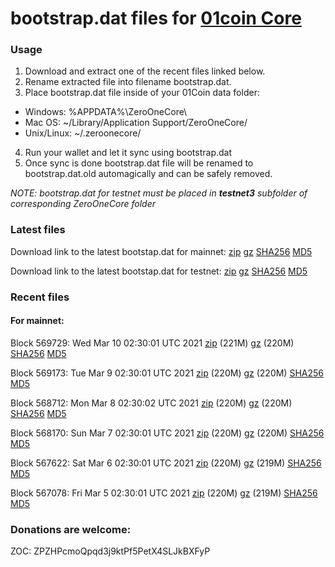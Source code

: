 # bootstrap.dat files for [01coin Core](https://01coin.io)

### Usage

1. Download and extract one of the recent files linked below.
2. Rename extracted file into filename bootstrap.dat.
3. Place bootstrap.dat file inside of your 01Coin data folder:
 - Windows: %APPDATA%\ZeroOneCore\
 - Mac OS: ~/Library/Application Support/ZeroOneCore/
 - Unix/Linux: ~/.zeroonecore/
4. Run your wallet and let it sync using bootstrap.dat
5. Once sync is done bootstrap.dat file will be renamed to bootstrap.dat.old automagically and can be safely removed.

_NOTE: bootstrap.dat for testnet must be placed in **testnet3** subfolder of corresponding ZeroOneCore folder_

### Latest files
Download link to the latest bootstap.dat for mainnet: [zip](https://files.01coin.io/mainnet/bootstrap.dat.zip) [gz](https://files.01coin.io/mainnet/bootstrap.dat.tar.gz) [SHA256](https://files.01coin.io/mainnet/sha256.txt) [MD5](https://files.01coin.io/mainnet/md5.txt)

Download link to the latest bootstap.dat for testnet: [zip](https://files.01coin.io/testnet/bootstrap.dat.zip) [gz](https://files.01coin.io/testnet/bootstrap.dat.tar.gz) [SHA256](https://files.01coin.io/testnet/sha256.txt) [MD5](https://files.01coin.io/testnet/md5.txt)

### Recent files

#### For mainnet:

Block 569729: Wed Mar 10 02:30:01 UTC 2021 [zip](https://files.01coin.io/mainnet/2021-03-10/bootstrap.dat.zip) (221M) [gz](https://files.01coin.io/mainnet/2021-03-10/bootstrap.dat.tar.gz) (220M) [SHA256](https://files.01coin.io/mainnet/2021-03-10/sha256.txt) [MD5](https://files.01coin.io/mainnet/2021-03-10/md5.txt)

Block 569173: Tue Mar  9 02:30:01 UTC 2021 [zip](https://files.01coin.io/mainnet/2021-03-09/bootstrap.dat.zip) (220M) [gz](https://files.01coin.io/mainnet/2021-03-09/bootstrap.dat.tar.gz) (220M) [SHA256](https://files.01coin.io/mainnet/2021-03-09/sha256.txt) [MD5](https://files.01coin.io/mainnet/2021-03-09/md5.txt)

Block 568712: Mon Mar  8 02:30:02 UTC 2021 [zip](https://files.01coin.io/mainnet/2021-03-08/bootstrap.dat.zip) (220M) [gz](https://files.01coin.io/mainnet/2021-03-08/bootstrap.dat.tar.gz) (220M) [SHA256](https://files.01coin.io/mainnet/2021-03-08/sha256.txt) [MD5](https://files.01coin.io/mainnet/2021-03-08/md5.txt)

Block 568170: Sun Mar  7 02:30:01 UTC 2021 [zip](https://files.01coin.io/mainnet/2021-03-07/bootstrap.dat.zip) (220M) [gz](https://files.01coin.io/mainnet/2021-03-07/bootstrap.dat.tar.gz) (220M) [SHA256](https://files.01coin.io/mainnet/2021-03-07/sha256.txt) [MD5](https://files.01coin.io/mainnet/2021-03-07/md5.txt)

Block 567622: Sat Mar  6 02:30:01 UTC 2021 [zip](https://files.01coin.io/mainnet/2021-03-06/bootstrap.dat.zip) (220M) [gz](https://files.01coin.io/mainnet/2021-03-06/bootstrap.dat.tar.gz) (219M) [SHA256](https://files.01coin.io/mainnet/2021-03-06/sha256.txt) [MD5](https://files.01coin.io/mainnet/2021-03-06/md5.txt)

Block 567078: Fri Mar  5 02:30:01 UTC 2021 [zip](https://files.01coin.io/mainnet/2021-03-05/bootstrap.dat.zip) (220M) [gz](https://files.01coin.io/mainnet/2021-03-05/bootstrap.dat.tar.gz) (219M) [SHA256](https://files.01coin.io/mainnet/2021-03-05/sha256.txt) [MD5](https://files.01coin.io/mainnet/2021-03-05/md5.txt)


### Donations are welcome:

ZOC: ZPZHPcmoQpqd3j9ktPf5PetX4SLJkBXFyP
